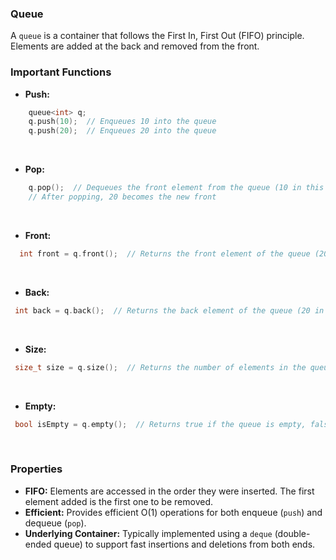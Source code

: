 ### Queue

A `queue` is a container that follows the First In, First Out (FIFO) principle. Elements are added at the back and removed from the front.

### Important Functions

-   **Push:**
```c++
    queue<int> q;
    q.push(10);  // Enqueues 10 into the queue
    q.push(20);  // Enqueues 20 into the queue
```
<br>

-   **Pop:**
```c++
    q.pop();  // Dequeues the front element from the queue (10 in this case)
    // After popping, 20 becomes the new front
```
<br>

-   **Front:**
```c++
  int front = q.front();  // Returns the front element of the queue (20 in this case after the pop)
```
<br>

-   **Back:**
```c++
 int back = q.back();  // Returns the back element of the queue (20 in this case, or the last element added)
```
<br>

-   **Size:**
```c++
 size_t size = q.size();  // Returns the number of elements in the queue
```
<br>

-   **Empty:**
```c++
 bool isEmpty = q.empty();  // Returns true if the queue is empty, false otherwise
```
<br>

### Properties

-   **FIFO:** Elements are accessed in the order they were inserted. The first element added is the first one to be removed.
-   **Efficient:** Provides efficient O(1) operations for both enqueue (`push`) and dequeue (`pop`).
-   **Underlying Container:** Typically implemented using a `deque` (double-ended queue) to support fast insertions and deletions from both ends.